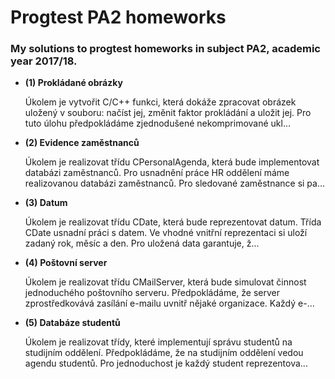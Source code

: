 # Progtest PA2 homeworks

### My solutions to progtest homeworks in subject PA2, academic year 2017/18.

 - **(1) Prokládané obrázky**
    
    Úkolem je vytvořit C/C++ funkci, která dokáže zpracovat obrázek uložený v souboru: načíst jej, změnit faktor prokládání a uložit jej. Pro tuto úlohu předpokládáme zjednodušené nekomprimované ukl...
    
 - **(2) Evidence zaměstnanců**
    
    Úkolem je realizovat třídu CPersonalAgenda, která bude implementovat databázi zaměstnanců. Pro usnadnění práce HR oddělení máme realizovanou databázi zaměstnanců. Pro sledované zaměstnance si pa...
    
 - **(3) Datum**
 
    Úkolem je realizovat třídu CDate, která bude reprezentovat datum. Třída CDate usnadní práci s datem. Ve vhodné vnitřní reprezentaci si uloží zadaný rok, měsíc a den. Pro uložená data garantuje, ž...

- **(4) Poštovní server**

    Úkolem je realizovat třídu CMailServer, která bude simulovat činnost jednoduchého poštovního serveru. Předpokládáme, že server zprostředkovává zasílání e-mailu uvnitř nějaké organizace. Každý e-...

- **(5) Databáze studentů**

    Úkolem je realizovat třídy, které implementují správu studentů na studijním oddělení. Předpokládáme, že na studijním oddělení vedou agendu studentů. Pro jednoduchost je každý student reprezentova...
